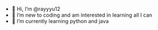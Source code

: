 - 👋 Hi, I’m @rayyyu12
- 👀 I’m new to coding and am interested in learning all I can
- 🌱 I’m currently learning python and java

<!---
rayyyu12/rayyyu12 is a ✨ special ✨ repository because its `README.md` (this file) appears on your GitHub profile.
You can click the Preview link to take a look at your changes.
--->
